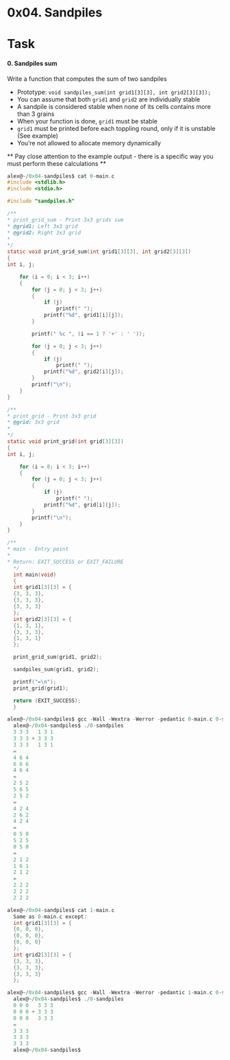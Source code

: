 # 0x04. Sandpiles

# Task

#### 0. Sandpiles sum

Write a function that computes the sum of two sandpiles

- Prototype: `void sandpiles_sum(int grid1[3][3], int grid2[3][3]);`
- You can assume that both `grid1` and `grid2` are individually stable
- A sandpile is considered stable when none of its cells contains more than 3 grains
- When your function is done, `grid1` must be stable
- `grid1` must be printed before each toppling round, only if it is unstable (See example)
- You’re not allowed to allocate memory dynamically

** Pay close attention to the example output - there is a specific way you must perform these calculations **

```c
alex@~/0x04-sandpiles$ cat 0-main.c
#include <stdlib.h>
#include <stdio.h>

#include "sandpiles.h"

/**
* print_grid_sum - Print 3x3 grids sum
* @grid1: Left 3x3 grid
* @grid2: Right 3x3 grid
*
*/
static void print_grid_sum(int grid1[3][3], int grid2[3][3])
{
int i, j;

    for (i = 0; i < 3; i++)
    {
        for (j = 0; j < 3; j++)
        {
            if (j)
                printf(" ");
            printf("%d", grid1[i][j]);
        }

        printf(" %c ", (i == 1 ? '+' : ' '));

        for (j = 0; j < 3; j++)
        {
            if (j)
                printf(" ");
            printf("%d", grid2[i][j]);
        }
        printf("\n");
    }
}

/**
* print_grid - Print 3x3 grid
* @grid: 3x3 grid
*
*/
static void print_grid(int grid[3][3])
{
int i, j;

    for (i = 0; i < 3; i++)
    {
        for (j = 0; j < 3; j++)
        {
            if (j)
                printf(" ");
            printf("%d", grid[i][j]);
        }
        printf("\n");
    }
}

/**
* main - Entry point
*
* Return: EXIT_SUCCESS or EXIT_FAILURE
  */
  int main(void)
  {
  int grid1[3][3] = {
  {3, 3, 3},
  {3, 3, 3},
  {3, 3, 3}
  };
  int grid2[3][3] = {
  {1, 3, 1},
  {3, 3, 3},
  {1, 3, 1}
  };

  print_grid_sum(grid1, grid2);

  sandpiles_sum(grid1, grid2);

  printf("=\n");
  print_grid(grid1);

  return (EXIT_SUCCESS);
  }
```
```c
alex@~/0x04-sandpiles$ gcc -Wall -Wextra -Werror -pedantic 0-main.c 0-sandpiles.c -o 0-sandpiles
  alex@~/0x04-sandpiles$ ./0-sandpiles
  3 3 3   1 3 1
  3 3 3 + 3 3 3
  3 3 3   1 3 1
  =
  4 6 4
  6 6 6
  4 6 4
  =
  2 5 2
  5 6 5
  2 5 2
  =
  4 2 4
  2 6 2
  4 2 4
  =
  0 5 0
  5 2 5
  0 5 0
  =
  2 1 2
  1 6 1
  2 1 2
  =
  2 2 2
  2 2 2
  2 2 2
```
```c
alex@~/0x04-sandpiles$ cat 1-main.c
  Same as 0-main.c except:
  int grid1[3][3] = {
  {0, 0, 0},
  {0, 0, 0},
  {0, 0, 0}
  };
  int grid2[3][3] = {
  {3, 3, 3},
  {3, 3, 3},
  {3, 3, 3}
  };
```
```c
alex@~/0x04-sandpiles$ gcc -Wall -Wextra -Werror -pedantic 1-main.c 0-sandpiles.c -o 0-sandpiles
  alex@~/0x04-sandpiles$ ./0-sandpiles
  0 0 0   3 3 3
  0 0 0 + 3 3 3
  0 0 0   3 3 3
  =
  3 3 3
  3 3 3
  3 3 3
  alex@~/0x04-sandpiles$
```
